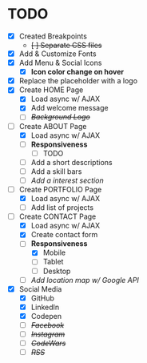 # TODO

* [x] Created Breakpoints
    * ~~[ ] Separate CSS files~~
* [x] Add & Customize Fonts
* [x] Add Menu & Social Icons
    * [x] **Icon color change on hover**
* [x] Replace the placeholder with a logo
* [x] Create HOME Page
    * [x] Load async w/ AJAX
    * [x] Add welcome message
    * [ ] ~~_Background Logo_~~
* [ ] Create ABOUT Page
    * [x] Load async w/ AJAX
	* [ ] **Responsiveness**
		* [ ] TODO
    * [ ] Add a short descriptions
    * [ ] Add a skill bars
    * [ ] _Add a interest section_
* [ ] Create PORTFOLIO Page
	* [x] Load async w/ AJAX
	* [ ] Add list of projects
* [ ] Create CONTACT Page
	* [x] Load async w/ AJAX
    * [x] Create contact form
    * [ ] **Responsiveness**
		* [x] Mobile
        * [ ] Tablet
        * [ ] Desktop
    * [ ] _Add location map w/ Google API_
* [x] Social Media
    * [x] GitHub
    * [x] LinkedIn
    * [x] Codepen
    * [ ] ~~_Facebook_~~
    * [ ] ~~_Instagram_~~
    * [ ] ~~_CodeWars_~~
    * [ ] ~~_RSS_~~
